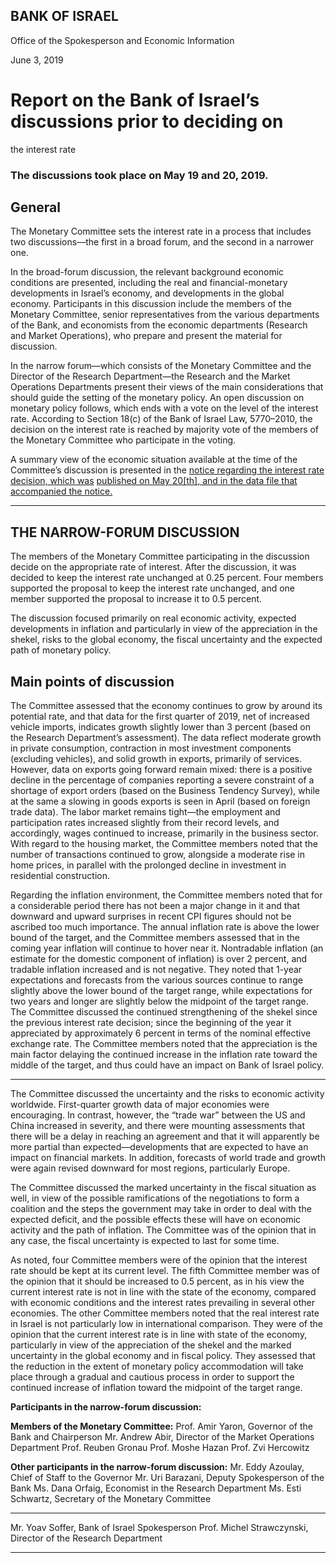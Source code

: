 ## BANK OF ISRAEL

Office of the Spokesperson and Economic Information

June 3, 2019

# Report on the Bank of Israel’s discussions prior to deciding on
 the interest rate

### The discussions took place on May 19 and 20, 2019.

## General

The Monetary Committee sets the interest rate in a process that includes two
discussions––the first in a broad forum, and the second in a narrower one.

In the broad-forum discussion, the relevant background economic conditions are
presented, including the real and financial-monetary developments in Israel’s economy,
and developments in the global economy. Participants in this discussion include the
members of the Monetary Committee, senior representatives from the various
departments of the Bank, and economists from the economic departments (Research
and Market Operations), who prepare and present the material for discussion.

In the narrow forum—which consists of the Monetary Committee and the Director of
the Research Department—the Research and the Market Operations Departments
present their views of the main considerations that should guide the setting of the
monetary policy. An open discussion on monetary policy follows, which ends with a
vote on the level of the interest rate. According to Section 18(c) of the Bank of Israel
Law, 5770–2010, the decision on the interest rate is reached by majority vote of the
members of the Monetary Committee who participate in the voting.

A summary view of the economic situation available at the time of the Committee’s
discussion is presented in the [notice regarding the interest rate decision, which was](https://www.boi.org.il/en/NewsAndPublications/PressReleases/Pages/20-05-19.aspx)
[published on May 20[th], and in the data file that accompanied the notice.](https://www.boi.org.il/en/NewsAndPublications/PressReleases/Documents/Main%20Economic%20background%20data%20Interest%20Rate%20decision%2020.5.19.pptx)


-----

## THE NARROW-FORUM DISCUSSION

The members of the Monetary Committee participating in the discussion decide on the
appropriate rate of interest. After the discussion, it was decided to keep the interest rate
unchanged at 0.25 percent. Four members supported the proposal to keep the interest
rate unchanged, and one member supported the proposal to increase it to 0.5 percent.

The discussion focused primarily on real economic activity, expected developments in
inflation and particularly in view of the appreciation in the shekel, risks to the global
economy, the fiscal uncertainty and the expected path of monetary policy.

## Main points of discussion

The Committee assessed that the economy continues to grow by around its potential
rate, and that data for the first quarter of 2019, net of increased vehicle imports,
indicates growth slightly lower than 3 percent (based on the Research Department’s
assessment). The data reflect moderate growth in private consumption, contraction in
most investment components (excluding vehicles), and solid growth in exports,
primarily of services. However, data on exports going forward remain mixed: there is
a positive decline in the percentage of companies reporting a severe constraint of a
shortage of export orders (based on the Business Tendency Survey), while at the same
a slowing in goods exports is seen in April (based on foreign trade data). The labor
market remains tight—the employment and participation rates increased slightly from
their record levels, and accordingly, wages continued to increase, primarily in the
business sector. With regard to the housing market, the Committee members noted that
the number of transactions continued to grow, alongside a moderate rise in home prices,
in parallel with the prolonged decline in investment in residential construction.

Regarding the inflation environment, the Committee members noted that for a
considerable period there has not been a major change in it and that downward and
upward surprises in recent CPI figures should not be ascribed too much importance.
The annual inflation rate is above the lower bound of the target, and the Committee
members assessed that in the coming year inflation will continue to hover near it.
Nontradable inflation (an estimate for the domestic component of inflation) is over 2
percent, and tradable inflation increased and is not negative. They noted that 1-year
expectations and forecasts from the various sources continue to range slightly above
the lower bound of the target range, while expectations for two years and longer are
slightly below the midpoint of the target range. The Committee discussed the continued
strengthening of the shekel since the previous interest rate decision; since the beginning
of the year it appreciated by approximately 6 percent in terms of the nominal effective
exchange rate. The Committee members noted that the appreciation is the main factor
delaying the continued increase in the inflation rate toward the middle of the target, and
thus could have an impact on Bank of Israel policy.


-----

The Committee discussed the uncertainty and the risks to economic activity worldwide.
First-quarter growth data of major economies were encouraging. In contrast, however,
the “trade war” between the US and China increased in severity, and there were
mounting assessments that there will be a delay in reaching an agreement and that it
will apparently be more partial than expected—developments that are expected to have
an impact on financial markets. In addition, forecasts of world trade and growth were
again revised downward for most regions, particularly Europe.

The Committee discussed the marked uncertainty in the fiscal situation as well, in view
of the possible ramifications of the negotiations to form a coalition and the steps the
government may take in order to deal with the expected deficit, and the possible effects
these will have on economic activity and the path of inflation. The Committee was of
the opinion that in any case, the fiscal uncertainty is expected to last for some time.

As noted, four Committee members were of the opinion that the interest rate should be
kept at its current level. The fifth Committee member was of the opinion that it should
be increased to 0.5 percent, as in his view the current interest rate is not in line with the
state of the economy, compared with economic conditions and the interest rates
prevailing in several other economies. The other Committee members noted that the
real interest rate in Israel is not particularly low in international comparison. They were
of the opinion that the current interest rate is in line with state of the economy,
particularly in view of the appreciation of the shekel and the marked uncertainty in the
global economy and in fiscal policy. They assessed that the reduction in the extent of
monetary policy accommodation will take place through a gradual and cautious process
in order to support the continued increase of inflation toward the midpoint of the target
range.

**Participants in the narrow-forum discussion:**

**Members of the Monetary Committee:**
Prof. Amir Yaron, Governor of the Bank and Chairperson
Mr. Andrew Abir, Director of the Market Operations Department
Prof. Reuben Gronau
Prof. Moshe Hazan
Prof. Zvi Hercowitz

**Other participants in the narrow-forum discussion:**
Mr. Eddy Azoulay, Chief of Staff to the Governor
Mr. Uri Barazani, Deputy Spokesperson of the Bank
Ms. Dana Orfaig, Economist in the Research Department
Ms. Esti Schwartz, Secretary of the Monetary Committee


-----

Mr. Yoav Soffer, Bank of Israel Spokesperson
Prof. Michel Strawczynski, Director of the Research Department


-----

